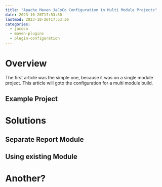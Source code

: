```yaml
---
title: "Apache Maven JaCoCo Configuration in Multi Module Projects"
date: 2023-10-26T17:53:30
lastmod: 2023-10-26T17:53:30
categories:
  - jacoco
  - maven-plugins
  - plugin-configuration
---
```

# Overview
The first article was the simple one, because it was on a single module project. This
article will goto the configuration for a multi module build.


## Example Project

# Solutions
## Separate Report Module
## Using existing Module
# Another?

